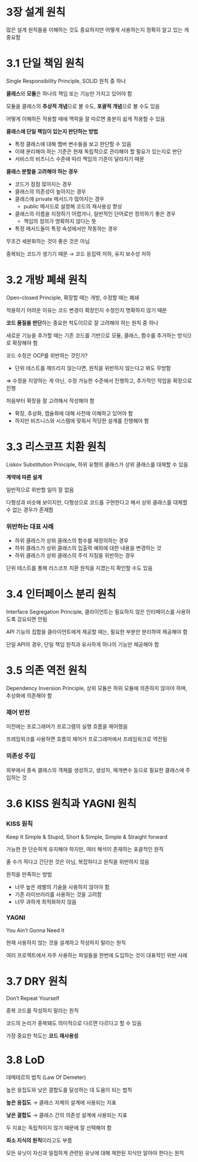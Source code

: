 # 3장 설계 원칙

많은 설계 원칙들을 이해하는 것도 중요하지만 어떻게 사용하는지 정확히 알고 있는 게 중요함

# 3.1 단일 책임 원칙

Single Responsibility Principle, SOLID 원칙 중 하나

**클래스**와 **모듈**은 하나의 책임 또는 기능만 가지고 있어야 함

모듈을 클래스의 **추상적 개념**으로 볼 수도, **포괄적 개념**으로 볼 수도 있음

어떻게 이해하든 적용할 때에 맥락을 잘 따르면 충분히 쉽게 적용할 수 있음

**클래스에 단일 책임이 있는지 판단하는 방법**

- 특정 클래스에 대해 멤버 변수들을 보고 판단할 수 있음
- 이때 분리해야 하는 기준은 현재 독립적으로 관리해야 할 필요가 있는지로 판단
- 서비스의 비즈니스 수준에 따라 책임의 기준이 달라지기 때문

**클래스 분할을 고려해야 하는 경우**

- 코드가 점점 많아지는 경우
- 클래스의 의존성이 높아지는 경우
- 클래스에 private 메서드가 많아지는 경우
    - public 메서드로 설정해 코드의 재사용성 향상
- 클래스의 이름을 지정하기 어렵거나, 일반적인 단어로만 정의하기 좋은 경우
    - 책임의 정의가 명확하지 않다는 뜻
- 특정 메서드들이 특정 속성에서만 작동하는 경우

무조건 세분화하는 것이 좋은 것은 아님

중복되는 코드가 생기기 때문 → 코드 응집력 저하, 유지 보수성 저하

# 3.2 개방 폐쇄 원칙

Open-closed Principle, 확장할 때는 개방, 수정할 때는 폐쇄

적용하기 어려운 이유는 코드 변경이 확장인지 수정인지 명확하지 않기 때문

**코드 품질을 판단**하는 중요한 척도이므로 잘 고려해야 하는 원칙 중 하나

새로운 기능을 추가할 때는 기존 코드를 기반으로 모듈, 클래스, 함수를 추가하는 방식으로 확장해야 함

코드 수정은 OCP를 위반하는 것인가?

- 단위 테스트를 깨뜨리지 않는다면, 원칙을 위반하지 않는다고 봐도 무방함

⇒ 수정을 지양하는 게 아닌, 수정 가능한 수준에서 진행하고, 추가적인 작업을 확장으로 진행

처음부터 확장을 잘 고려해서 작성해야 함

- 확장, 추상화, 캡슐화에 대해 사전에 이해하고 있어야 함
- 하지만 비즈니스와 시스템에 맞춰서 적당한 설계를 진행해야 함

# 3.3 리스코프 치환 원칙

Liskov Substitution Principle, 하위 유형의 클래스가 상위 클래스를 대체할 수 있음

**계약에 따른 설계**

일반적으로 위반할 일이 잘 없음

다형성과 비슷해 보이지만, 다형성으로 코드를 구현한다고 해서 상위 클래스를 대체할 수 없는 경우가 존재함

### 위반하는 대표 사례

- 하위 클래스가 상위 클래스의 함수를 재정의하는 경우
- 하위 클래스가 상위 클래스의 입출력 예외에 대한 내용을 변경하는 것
- 하위 클래스가 상위 클래스의 주석 지침을 위반하는 경우

단위 테스트를 통해 리스코프 치환 원칙을 지켰는지 확인할 수도 있음

# 3.4 인터페이스 분리 원칙

Interface Segregation Principle, 클라이언트는 필요하지 않은 인터페이스를 사용하도록 강요되면 안됨

API 기능의 집합을 클라이언트에게 제공할 때는, 필요한 부분만 분리하여 제공해야 함

단일 API의 경우, 단일 책임 원칙과 유사하게 하나의 기능만 제공해야 함

# 3.5 의존 역전 원칙

Dependency Inversion Principle, 상위 모듈은 하위 모듈에 의존하지 않아야 하며, 추상화에 의존해야 함

### 제어 반전

이전에는 프로그래머가 프로그램의 실행 흐름을 제어했음

프레임워크를 사용하면 흐름의 제어가 프로그래머에서 프레임워크로 역전됨

### 의존성 주입

외부에서 종속 클래스의 객체를 생성하고, 생성자, 매개변수 등으로 필요한 클래스에 주입하는 것

# 3.6 KISS 원칙과 YAGNI 원칙

### KISS 원칙

Keep It Simple & Stupid, Short & Simple, Simple & Straight forward

가능한 한 단순하게 유지해야 하지만, 여러 해석이 존재하는 포괄적인 원칙

줄 수가 적다고 간단한 것은 아님, 복잡하다고 원칙을 위반하지 않음

원칙을 만족하는 방법

- 너무 높은 레벨의 기술을 사용하지 않아야 함
- 기존 라이브러리를 사용하는 것을 고려함
- 너무 과하게 최적화하지 않음

### YAGNI

You Ain’t Gonna Need It

현재 사용하지 않는 것을 설계하고 작성하지 말라는 원칙

여러 프로젝트에서 자주 사용하는 파일들을 한번에 도입하는 것이 대표적인 위반 사례

# 3.7 DRY 원칙

Don’t Repeat Yourself

중복 코드를 작성하지 말라는 원칙

코드의 논리가 중복돼도 의미적으로 다르면 다르다고 할 수 있음

가장 중요한 척도는 **코드 재사용성**

# 3.8 LoD

데메테르의 법칙 (Law Of Demeter)

높은 응집도와 낮은 결합도를 달성하는 데 도움이 되는 법칙

**높은 응집도** → 클래스 자체의 설계에 사용되는 지표

**낮은 결합도** → 클래스 간의 의존성 설계에 사용되는 지표

두 지표는 독립적이지 않기 때문에 잘 선택해야 함

**최소 지식의 원칙**이라고도 부름

모든 유닛이 자신과 밀접하게 관련된 유닛에 대해 제한된 지식만 알아야 한다는 원칙